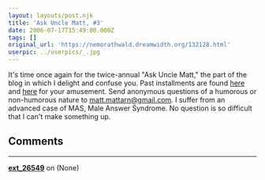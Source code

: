 ```yaml
---
layout: layouts/post.njk
title: 'Ask Uncle Matt, #3'
date: 2006-07-17T15:49:00.000Z
tags: []
original_url: 'https://nemorathwald.dreamwidth.org/132128.html'
userpic: ../userpics/_.jpg
---
```

It's time once again for the twice-annual "Ask Uncle Matt," the part of the blog in which I delight and confuse you. Past installments are found [here](http://matt-arnold.livejournal.com/73302.html) and [here](http://matt-arnold.livejournal.com/110537.html) for your amusement. Send anonymous questions of a humorous or non-humorous nature to matt.mattarn@gmail.com. I suffer from an advanced case of MAS, Male Answer Syndrome. No question is so difficult that I can't make something up.

## Comments

---

**[ext_26549](https://www.dreamwidth.org/users/ext_26549)** on (None)

